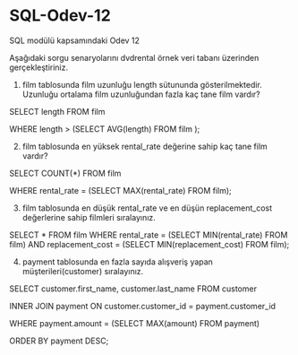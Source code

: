 # SQL-Odev-12
SQL modülü kapsamındaki Odev 12

Aşağıdaki sorgu senaryolarını dvdrental örnek veri tabanı üzerinden gerçekleştiriniz.

1. film tablosunda film uzunluğu length sütununda gösterilmektedir. Uzunluğu ortalama film uzunluğundan fazla kaç tane film vardır?

SELECT length FROM film

WHERE length > (SELECT AVG(length) FROM film );

2. film tablosunda en yüksek rental_rate değerine sahip kaç tane film vardır?

SELECT COUNT(*) FROM film

WHERE rental_rate = (SELECT MAX(rental_rate) FROM film);

3. film tablosunda en düşük rental_rate ve en düşün replacement_cost değerlerine sahip filmleri sıralayınız.

 SELECT * FROM film
 WHERE rental_rate = (SELECT MIN(rental_rate) FROM film) AND replacement_cost = (SELECT MIN(replacement_cost) FROM film);

4. payment tablosunda en fazla sayıda alışveriş yapan müşterileri(customer) sıralayınız.

SELECT customer.first_name, customer.last_name FROM customer

INNER JOIN payment ON customer.customer_id = payment.customer_id

WHERE payment.amount = (SELECT MAX(amount) FROM payment)

ORDER BY payment DESC;
